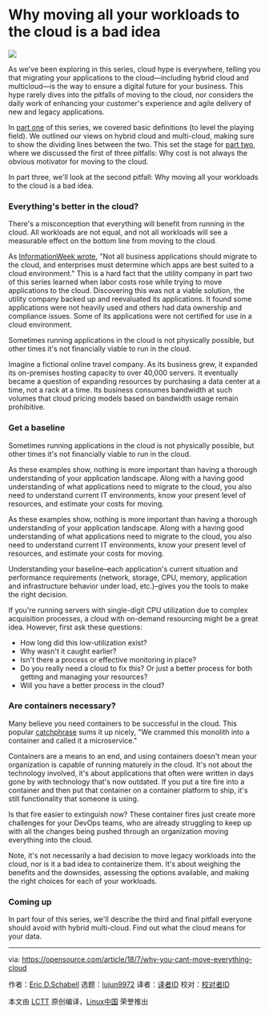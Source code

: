Why moving all your workloads to the cloud is a bad idea
======

![](https://opensource.com/sites/default/files/styles/image-full-size/public/lead-images/cloud-globe.png?itok=_drXt4Tn)

As we've been exploring in this series, cloud hype is everywhere, telling you that migrating your applications to the cloud—including hybrid cloud and multicloud—is the way to ensure a digital future for your business. This hype rarely dives into the pitfalls of moving to the cloud, nor considers the daily work of enhancing your customer's experience and agile delivery of new and legacy applications.

In [part one][1] of this series, we covered basic definitions (to level the playing field). We outlined our views on hybrid cloud and multi-cloud, making sure to show the dividing lines between the two. This set the stage for [part two][2], where we discussed the first of three pitfalls: Why cost is not always the obvious motivator for moving to the cloud.

In part three, we'll look at the second pitfall: Why moving all your workloads to the cloud is a bad idea.

### Everything's better in the cloud?

There's a misconception that everything will benefit from running in the cloud. All workloads are not equal, and not all workloads will see a measurable effect on the bottom line from moving to the cloud.

As [InformationWeek wrote][3], "Not all business applications should migrate to the cloud, and enterprises must determine which apps are best suited to a cloud environment." This is a hard fact that the utility company in part two of this series learned when labor costs rose while trying to move applications to the cloud. Discovering this was not a viable solution, the utility company backed up and reevaluated its applications. It found some applications were not heavily used and others had data ownership and compliance issues. Some of its applications were not certified for use in a cloud environment.

Sometimes running applications in the cloud is not physically possible, but other times it's not financially viable to run in the cloud.

Imagine a fictional online travel company. As its business grew, it expanded its on-premises hosting capacity to over 40,000 servers. It eventually became a question of expanding resources by purchasing a data center at a time, not a rack at a time. Its business consumes bandwidth at such volumes that cloud pricing models based on bandwidth usage remain prohibitive.

### Get a baseline

Sometimes running applications in the cloud is not physically possible, but other times it's not financially viable to run in the cloud.

As these examples show, nothing is more important than having a thorough understanding of your application landscape. Along with a having good understanding of what applications need to migrate to the cloud, you also need to understand current IT environments, know your present level of resources, and estimate your costs for moving.

As these examples show, nothing is more important than having a thorough understanding of your application landscape. Along with a having good understanding of what applications need to migrate to the cloud, you also need to understand current IT environments, know your present level of resources, and estimate your costs for moving.

Understanding your baseline–each application's current situation and performance requirements (network, storage, CPU, memory, application and infrastructure behavior under load, etc.)–gives you the tools to make the right decision.

If you're running servers with single-digit CPU utilization due to complex acquisition processes, a cloud with on-demand resourcing might be a great idea. However, first ask these questions:

  * How long did this low-utilization exist?
  * Why wasn't it caught earlier?
  * Isn't there a process or effective monitoring in place?
  * Do you really need a cloud to fix this? Or just a better process for both getting and managing your resources?
  * Will you have a better process in the cloud?



### Are containers necessary?

Many believe you need containers to be successful in the cloud. This popular [catchphrase][4] sums it up nicely, "We crammed this monolith into a container and called it a microservice."

Containers are a means to an end, and using containers doesn't mean your organization is capable of running maturely in the cloud. It's not about the technology involved, it's about applications that often were written in days gone by with technology that's now outdated. If you put a tire fire into a container and then put that container on a container platform to ship, it's still functionality that someone is using.

Is that fire easier to extinguish now? These container fires just create more challenges for your DevOps teams, who are already struggling to keep up with all the changes being pushed through an organization moving everything into the cloud.

Note, it's not necessarily a bad decision to move legacy workloads into the cloud, nor is it a bad idea to containerize them. It's about weighing the benefits and the downsides, assessing the options available, and making the right choices for each of your workloads.

### Coming up

In part four of this series, we'll describe the third and final pitfall everyone should avoid with hybrid multi-cloud. Find out what the cloud means for your data.

--------------------------------------------------------------------------------

via: https://opensource.com/article/18/7/why-you-cant-move-everything-cloud

作者：[Eric D.Schabell][a]
选题：[lujun9972](https://github.com/lujun9972)
译者：[译者ID](https://github.com/译者ID)
校对：[校对者ID](https://github.com/校对者ID)

本文由 [LCTT](https://github.com/LCTT/TranslateProject) 原创编译，[Linux中国](https://linux.cn/) 荣誉推出

[a]:https://opensource.com/users/eschabell
[1]:https://opensource.com/article/18/4/pitfalls-hybrid-multi-cloud
[2]:https://opensource.com/article/18/6/reasons-move-to-cloud
[3]:https://www.informationweek.com/cloud/10-cloud-migration-mistakes-to-avoid/d/d-id/1318829
[4]:https://speakerdeck.com/caseywest/containercon-north-america-cloud-anti-patterns?slide=22
